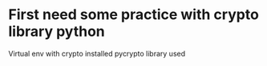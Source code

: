 # First need some practice with crypto library python

Virtual env with crypto installed
pycrypto library used
